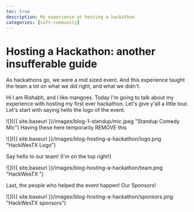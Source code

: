 ```yaml
---
toc: true
description: My experience at hosting a hackathon
categories: [soft-community]
---
```


# Hosting a Hackathon: another insufferable guide

As hackathons go, we were a mid sized event. And this experience taught the team a lot on what we did right, and what we didn't.

Hi I am Rishabh, and I like mangoes. Today I'm going to talk about my experience with hosting my first ever hackathon. Let's give y'all a little tour. Let's start with saying hello the logo of the event.

![]({{ site.baseurl }}/images/blog-1-standup/mic.jpeg "Standup Comedy Mic") Having these here temporarily REMOVE this

![]({{ site.baseurl }}/images/blog-hosting-a-hackathon/logo.png  "HackWesTX Logo")
 
Say hello to our team! (I'm on the top right!)

![]({{ site.baseurl }}/images/blog-hosting-a-hackathon/team.png "HackWesTX ")

Last, the people who helped the event happen! Our Sponsors!

![]({{ site.baseurl }}/images/blog-hosting-a-hackathon/sponsors.png "HackWesTX sponsors")

